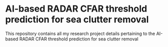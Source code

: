 # AI-based RADAR CFAR threshold prediction for sea clutter removal

This repository contains all my research project details pertaining to the AI-based RADAR CFAR threshold prediction for sea clutter removal
